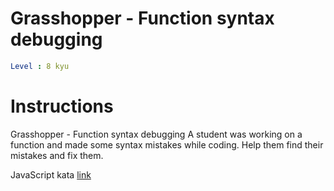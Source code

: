 # Grasshopper - Function syntax debugging

```yaml
Level : 8 kyu
```

# Instructions

Grasshopper - Function syntax debugging
A student was working on a function and made some syntax mistakes while coding. Help them find their mistakes and fix them.

JavaScript kata [link](https://www.codewars.com/kata/56dae9dc54c0acd29d00109a/train/javascript)